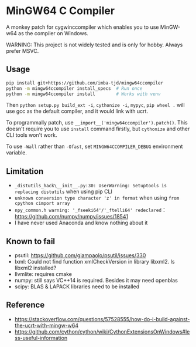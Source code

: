 # MinGW64 C Compiler

A monkey patch for cygwinccompiler which enables you to use MinGW-w64 as the compiler on Windows.

WARNING: This project is not widely tested and is only for hobby. Always prefer MSVC.

## Usage

```bash
pip install git+https://github.com/imba-tjd/mingw64ccompiler
python -m mingw64ccompiler install_specs  # Run once
python -m mingw64ccompiler install        # Works with venv
```

Then `python setup.py build_ext -i`, `cythonize -i`, `mypyc`, `pip wheel .` will use gcc as the default compiler, and it would link with ucrt.

To programmally patch, use `__import__('mingw64ccompiler').patch()`. This doesn't require you to use `install` command firstly, but `cythonize` and other CLI tools won't work.

To use `-Wall` rather than `-Ofast`, set `MINGW64CCOMPILER_DEBUG` environment variable.

## Limitation

* `_distutils_hack\__init__.py:30: UserWarning: Setuptools is replacing distutils` when using pip CLI
* `unknown conversion type character 'z' in format` when using `from cpython cimport array`
* `npy_common.h warning: '_fseeki64'/'_ftelli64' redeclared`：https://github.com/numpy/numpy/issues/18541
* I have never used Anaconda and know nothing about it

## Known to fail

* psutil: https://github.com/giampaolo/psutil/issues/330
* lxml: Could not find function xmlCheckVersion in library libxml2. Is libxml2 installed?
* llvmlite: requires cmake
* numpy: still says VC++14 is required. Besides it may need openblas
* scipy: BLAS & LAPACK libraries need to be installed

## Reference

* https://stackoverflow.com/questions/57528555/how-do-i-build-against-the-ucrt-with-mingw-w64
* https://github.com/cython/cython/wiki/CythonExtensionsOnWindows#less-useful-information
